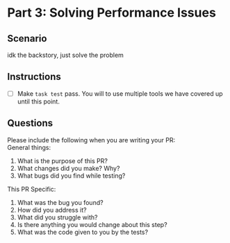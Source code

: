 # Part 3: Solving Performance Issues

## Scenario
idk the backstory, just solve the problem

## Instructions
- [ ] Make `task test` pass. You will to use multiple tools we have covered up until this point. 

## Questions
Please include the following when you are writing your PR:   
General things:   
1. What is the purpose of this PR?
2. What changes did you make? Why?
3. What bugs did you find while testing?

This PR Specific:
1. What was the bug you found?
2. How did you address it?
3. What did you struggle with?
4. Is there anything you would change about this step?
5. What was the code given to you by the tests?